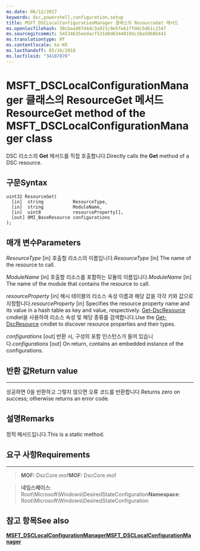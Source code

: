 ```yaml
---
ms.date: 06/12/2017
keywords: dsc,powershell,configuration,setup
title: MSFT_DSCLocalConfigurationManager 클래스의 ResourceGet 메서드
ms.openlocfilehash: 30cbaa907d4dc3a921c9e5fe61ffddc5d61c2347
ms.sourcegitcommit: 54534635eedacf531d8d6344019dc16a50b8b441
ms.translationtype: HT
ms.contentlocale: ko-KR
ms.lasthandoff: 05/16/2018
ms.locfileid: "34187870"
---
```

# <a name="resourceget-method-of-the-msftdsclocalconfigurationmanager-class"></a><span data-ttu-id="ebbab-103">MSFT_DSCLocalConfigurationManager 클래스의 ResourceGet 메서드</span><span class="sxs-lookup"><span data-stu-id="ebbab-103">ResourceGet method of the MSFT_DSCLocalConfigurationManager class</span></span>

<span data-ttu-id="ebbab-104">DSC 리소스의 **Get** 메서드를 직접 호출합니다.</span><span class="sxs-lookup"><span data-stu-id="ebbab-104">Directly calls the **Get** method of a DSC resource.</span></span>

<a name="syntax"></a><span data-ttu-id="ebbab-105">구문</span><span class="sxs-lookup"><span data-stu-id="ebbab-105">Syntax</span></span>
------

```mof
uint32 ResourceGet(
  [in]  string           ResourceType,
  [in]  string           ModuleName,
  [in]  uint8            resourceProperty[],
  [out] OMI_BaseResource configurations
);
```

<a name="parameters"></a><span data-ttu-id="ebbab-106">매개 변수</span><span class="sxs-lookup"><span data-stu-id="ebbab-106">Parameters</span></span>
----------

<span data-ttu-id="ebbab-107">*ResourceType* \[in\] 호출할 리소스의 이름입니다.</span><span class="sxs-lookup"><span data-stu-id="ebbab-107">*ResourceType* \[in\] The name of the resource to call.</span></span>

<span data-ttu-id="ebbab-108">*ModuleName* \[in\] 호출할 리소스를 포함하는 모듈의 이름입니다.</span><span class="sxs-lookup"><span data-stu-id="ebbab-108">*ModuleName* \[in\] The name of the module that contains the resource to call.</span></span>

<span data-ttu-id="ebbab-109">*resourceProperty* \[in\] 해시 테이블의 리소스 속성 이름과 해당 값을 각각 키와 값으로 지정합니다.</span><span class="sxs-lookup"><span data-stu-id="ebbab-109">*resourceProperty* \[in\] Specifies the resource property name and its value in a hash table as key and value, respectively.</span></span> <span data-ttu-id="ebbab-110">[Get-DscResource](https://technet.microsoft.com/library/dn521625.aspx) cmdlet을 사용하여 리소스 속성 및 해당 종류를 검색합니다.</span><span class="sxs-lookup"><span data-stu-id="ebbab-110">Use the [Get-DscResource](https://technet.microsoft.com/library/dn521625.aspx) cmdlet to discover resource properties and their types.</span></span>

<span data-ttu-id="ebbab-111">*configurations* \[out\] 반환 시, 구성의 포함 인스턴스가 들어 있습니다.</span><span class="sxs-lookup"><span data-stu-id="ebbab-111">*configurations* \[out\] On return, contains an embedded instance of the configurations.</span></span>

## <a name="return-value"></a><span data-ttu-id="ebbab-112">반환 값</span><span class="sxs-lookup"><span data-stu-id="ebbab-112">Return value</span></span>
------------

<span data-ttu-id="ebbab-113">성공하면 0을 반환하고 그렇지 않으면 오류 코드를 반환합니다.</span><span class="sxs-lookup"><span data-stu-id="ebbab-113">Returns zero on success; otherwise returns an error code.</span></span>

## <a name="remarks"></a><span data-ttu-id="ebbab-114">설명</span><span class="sxs-lookup"><span data-stu-id="ebbab-114">Remarks</span></span>

<span data-ttu-id="ebbab-115">정적 메서드입니다.</span><span class="sxs-lookup"><span data-stu-id="ebbab-115">This is a static method.</span></span>

## <a name="requirements"></a><span data-ttu-id="ebbab-116">요구 사항</span><span class="sxs-lookup"><span data-stu-id="ebbab-116">Requirements</span></span>
------------
><span data-ttu-id="ebbab-117">**MOF:** DscCore.mof</span><span class="sxs-lookup"><span data-stu-id="ebbab-117">**MOF:** DscCore.mof</span></span>

><span data-ttu-id="ebbab-118">**네임스페이스**: Root\Microsoft\Windows\DesiredStateConfiguration</span><span class="sxs-lookup"><span data-stu-id="ebbab-118">**Namespace**: Root\Microsoft\Windows\DesiredStateConfiguration</span></span>


## <a name="see-also"></a><span data-ttu-id="ebbab-119">참고 항목</span><span class="sxs-lookup"><span data-stu-id="ebbab-119">See also</span></span>


[<span data-ttu-id="ebbab-120">**MSFT_DSCLocalConfigurationManager**</span><span class="sxs-lookup"><span data-stu-id="ebbab-120">**MSFT_DSCLocalConfigurationManager**</span></span>](msft-dsclocalconfigurationmanager.md)